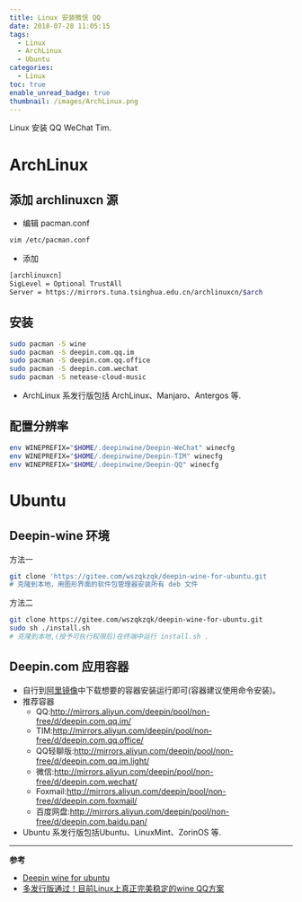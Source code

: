 ```yaml
---
title: Linux 安装微信 QQ
date: 2018-07-28 11:05:15
tags:
  - Linux
  - ArchLinux
  - Ubuntu
categories:
  - Linux
toc: true
enable_unread_badge: true
thumbnail: /images/ArchLinux.png
---
```

Linux 安装 QQ WeChat Tim.
<!--more-->
# ArchLinux
## 添加 archlinuxcn 源
- 编辑 pacman.conf

```sh
vim /etc/pacman.conf
```
- 添加

```sh
[archlinuxcn]
SigLevel = Optional TrustAll
Server = https://mirrors.tuna.tsinghua.edu.cn/archlinuxcn/$arch
```

## 安装
```sh
sudo pacman -S wine
sudo pacman -S deepin.com.qq.im
sudo pacman -S deepin.com.qq.office
sudo pacman -S deepin.com.wechat
sudo pacman -S netease-cloud-music
```
- ArchLinux 系发行版包括 ArchLinux、Manjaro、Antergos 等.

## 配置分辨率
```bash
env WINEPREFIX="$HOME/.deepinwine/Deepin-WeChat" winecfg
env WINEPREFIX="$HOME/.deepinwine/Deepin-TIM" winecfg
env WINEPREFIX="$HOME/.deepinwine/Deepin-QQ" winecfg
```

# Ubuntu
## Deepin-wine 环境
方法一
```sh
git clone 'https://gitee.com/wszqkzqk/deepin-wine-for-ubuntu.git
# 克隆到本地，用图形界面的软件包管理器安装所有 deb 文件
```
方法二
```sh
git clone https://gitee.com/wszqkzqk/deepin-wine-for-ubuntu.git
sudo sh ./install.sh
# 克隆到本地,(授予可执行权限后)在终端中运行 install.sh .
```

## Deepin.com 应用容器
- 自行到[阿里镜像](http://mirrors.aliyun.com/deepin/pool/non-free/d/)中下载想要的容器安装运行即可(容器建议使用命令安装)。
- 推荐容器
  - QQ:http://mirrors.aliyun.com/deepin/pool/non-free/d/deepin.com.qq.im/
  - TIM:http://mirrors.aliyun.com/deepin/pool/non-free/d/deepin.com.qq.office/
  - QQ轻聊版:http://mirrors.aliyun.com/deepin/pool/non-free/d/deepin.com.qq.im.light/
  - 微信:http://mirrors.aliyun.com/deepin/pool/non-free/d/deepin.com.wechat/
  - Foxmail:http://mirrors.aliyun.com/deepin/pool/non-free/d/deepin.com.foxmail/
  - 百度网盘:http://mirrors.aliyun.com/deepin/pool/non-free/d/deepin.com.baidu.pan/
- Ubuntu 系发行版包括Ubuntu、LinuxMint、ZorinOS 等.

---
**参考**
- [Deepin wine for ubuntu](https://github.com/wszqkzqk/deepin-wine-ubuntu)    
- [多发行版通过！目前Linux上真正完美稳定的wine QQ方案](https://www.lulinux.com/archives/1319)
